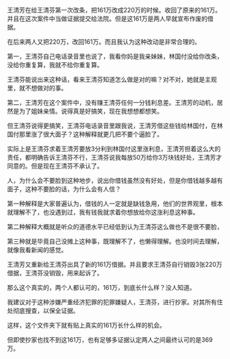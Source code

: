 王清芳在给王清芬第一次改条，把161万改成220万的时候。收回了原来的161万。并且在这次案件中当做证据提交给法院。但是这161万是两人早就宣布作废的借据。

在后来两人又把220万，改回161万。而且我认为这种改动是非常合理的。


第一，王清芬自己电话录音里也说了，我看你妈是我亲妹妹，林国付没给你改条，没给你重复算，我就不给你重复算。

王清芬能说出来这种话，看来王清芬知道怎么做是对的嘛？对不对，她就是主观里，就不想做对的事。


第二，王清芳在这个案件中，没有赚王清芬任何一分钱利息差。王清芳的动机，居然是为了姐妹亲情。说得真是好搞笑，现在我想想都想笑。

但王清芬说得更搞笑，王清芬电话录音里跟我说，王清芳借这些钱给林国付，在林国付那里涨了很大面子？这种解释就更几把不要个逼脸了。

实际上是王清芬求着王清芳要放3分利到林国付这里涨利息，王清芳担着这么大的责任，都明确告诉王清芬不行，王清芬说我每放50万给你3万块钱好处，王清芳才同意的。但是现在王清芬不承认了。

人，为什么会不要脸到这种地步，说出你借钱虽然没有好处，但是你借钱越多越有面子，这种不要脸的话，为什么会有人信？

第一种解释是大家普遍认为，借钱的人一定就是缺钱急用，他们的世界观里，根本就理解不了，也没遇到过，我有钱我就求着你想放给你这涨利息这种事。

第二种解释大概就是听众的道德水平已经低到认为王清芬这么做也不是很不要脸，

第三种就是毕竟自己没摊上这种事，既理解不了，也懒得理解。也没时间去理解，就像我看新闻的感觉。

王清芳又重新给王清芬出具了新的161万借据。并且要求王清芬自行销毁3张220万借据，王清芬没销毁，用来起诉了。


那么这个真实的，两个人都认可的，161万，到底长什么样？没人知道。

我建议对于这种涉嫌严重经济犯罪的犯罪嫌疑人，王清芬，进行抄家。对其所有住处彻底搜查，以保全证据。

这样，这个文件夹下就有贴上真实的161万长什么样的机会。

但即使抄家也找不到这161万，也有足够多证据认定两人之间最终认可的是369万。
